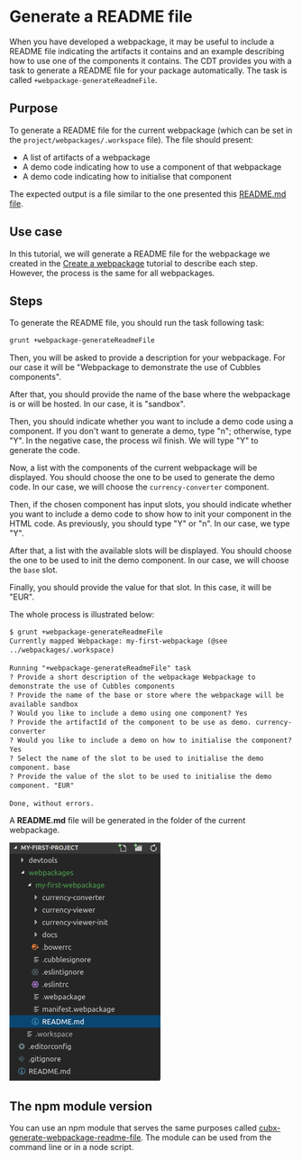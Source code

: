 # Generate a README file

When you have developed a webpackage, it may be useful to include a README file indicating the artifacts it contains and an example describing how to use one of the components it contains. The CDT provides you with a task to generate a README file for your package automatically. The task is called `+webpackage-generateReadmeFile`.

## Purpose

To generate a README file for the current webpackage (which can be set in the `project/webpackages/.workspace` file). The file should present:

* A list of artifacts of a webpackage
* A demo code indicating how to use a component of that webpackage
* A demo code indicating how to initialise that component

The expected output is a file similar to the one presented this [README.md file](https://github.com/iCubbles/my-first-project/blob/master/webpackages/my-first-webpackage/README.md).

## Use case

In this tutorial, we will generate a README file for the webpackage we created in the [Create a webpackage](../first-steps/create-a-webpackage.md) tutorial to describe each step. However, the process is the same for all webpackages.

## Steps

To generate the README file, you should run the task following task:

```bash
grunt +webpackage-generateReadmeFile
```

Then, you will be asked to provide a description for your webpackage. For our case it will be "Webpackage to demonstrate the use of Cubbles components".

After that, you should provide the name of the base where the webpackage is or will be hosted. In our case, it is "sandbox".

Then, you should indicate whether you want to include a demo code using a component. If you don't want to generate a demo, type "n"; otherwise, type "Y". In the negative case, the process wil finish. We will type "Y" to generate the code.

Now, a list with the components of the current webpackage will be displayed. You should choose the one to be used to generate the demo code. In our case, we will choose the `currency-converter` component.

Then, if the chosen component has input slots, you should indicate whether you want to include a demo code to show how to init your component in the HTML code. As previously, you should type "Y" or "n". In our case, we type "Y".

After that, a list with the available slots will be displayed. You should choose the one to be used to init the demo component. In our case, we will choose the `base` slot.

Finally, you should provide the value for that slot. In this case, it will be "EUR".

The whole process is illustrated below:

```
$ grunt +webpackage-generateReadmeFile
Currently mapped Webpackage: my-first-webpackage (@see ../webpackages/.workspace)

Running "+webpackage-generateReadmeFile" task
? Provide a short description of the webpackage Webpackage to demonstrate the use of Cubbles components
? Provide the name of the base or store where the webpackage will be available sandbox
? Would you like to include a demo using one component? Yes
? Provide the artifactId of the component to be use as demo. currency-converter
? Would you like to include a demo on how to initialise the component? Yes
? Select the name of the slot to be used to initialise the demo component. base
? Provide the value of the slot to be used to initialise the demo component. "EUR"

Done, without errors.
```

A **README.md** file will be generated in the folder of the current webpackage.

![Webpackage folder containing the generated README file](../../assets/images/readme_file.png)

## The npm module version

You can use an npm module that serves the same purposes called [cubx-generate-webpackage-readme-file](https://www.npmjs.com/package/cubx-generate-webpackage-readme-file). The module can be used from the command line or in a node script.